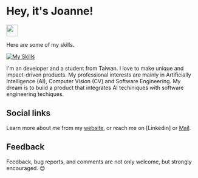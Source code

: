 # Hey, it's Joanne!
  <img src="https://media.giphy.com/media/hvRJCLFzcasrR4ia7z/giphy.gif" width="30px"/>


Here are some of my skills. 

[![My Skills](https://skillicons.dev/icons?i=cpp,c,cs,java,py,tensorflow,pytorch,php,js,jquery,html,css,git,latex,github,jenkins,firebase,androidstudio,raspberrypi,linux&perline=20)](https://skillicons.dev)

I'm an developer and a student from Taiwan. I love to make unique and impact-driven products. My professional interests are mainly in Artificially Intelligence (AI), Computer Vision (CV) and Software Engineering. My dream is to build a product that integrates AI techiniques with software engineering techiques.

## Social links

Learn more about me from my [website](https://joannechiao18.github.io/), or reach me on [Linkedin] or [Mail](mailto:joannechiao18@gmail.com?subject=Hello%20Ileri,%20From%20Github).

## Feedback
Feedback, bug reports, and comments are not only welcome, but strongly encouraged. 😊


